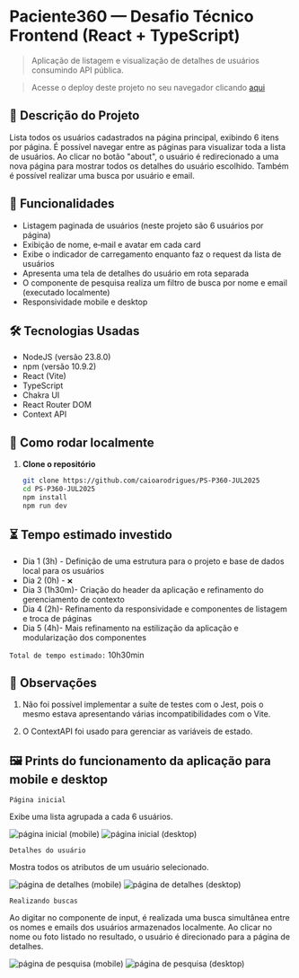 # Paciente360 — Desafio Técnico Frontend (React + TypeScript)

> Aplicação de listagem e visualização de detalhes de usuários consumindo API pública.

> Acesse o deploy deste projeto no seu navegador clicando [aqui](https://gilded-taffy-05c49d.netlify.app/)

## 📌 Descrição do Projeto
Lista todos os usuários cadastrados na página principal, exibindo 6 itens por página. É possível navegar entre as páginas para visualizar toda a lista de usuários. Ao clicar no botão "about", o usuário é redirecionado a uma nova página para mostrar todos os detalhes do usuário escolhido. Também é possível realizar uma busca por usuário e email.

## 🎯 Funcionalidades
- Listagem paginada de usuários (neste projeto são 6 usuários por página)
- Exibição de nome, e‑mail e avatar em cada card
- Exibe o indicador de carregamento enquanto faz o request da lista de usuários
- Apresenta uma tela de detalhes do usuário em rota separada
- O componente de pesquisa realiza um filtro de busca por nome e email (executado localmente)
- Responsividade mobile e desktop

## 🛠 Tecnologias Usadas
- NodeJS (versão 23.8.0)
- npm (versão 10.9.2)
- React (Vite)
- TypeScript
- Chakra UI
- React Router DOM
- Context API

## 🚀 Como rodar localmente
1. **Clone o repositório**  
   ```bash
   git clone https://github.com/caioarodrigues/PS-P360-JUL2025
   cd PS-P360-JUL2025
   npm install
   npm run dev

## ⏳ Tempo estimado investido
* Dia 1 (3h) - Definição de uma estrutura para o projeto e base de dados local para os usuários
* Dia 2 (0h) - `❌`
* Dia 3 (1h30m)- Criação do header da aplicação e refinamento do gerenciamento de contexto
* Dia 4 (2h)- Refinamento da responsividade e componentes de listagem e troca de páginas
* Dia 5 (4h)- Mais refinamento na estilização da aplicação e modularização dos componentes

`Total de tempo estimado:` 10h30min

## 🔎 Observações

1. Não foi possível implementar a suíte de testes com o Jest, pois o mesmo estava apresentando várias incompatibilidades com o Vite.

2. O ContextAPI foi usado para gerenciar as variáveis de estado.


## 🖼️ Prints do funcionamento da aplicação para mobile e desktop

`Página inicial`

Exibe uma lista agrupada a cada 6 usuários. 

<img src="./docs/1.png" alt="página inicial (mobile)" />
<img src="./docs/2.png" alt="página inicial (desktop)" />

`Detalhes do usuário`

Mostra todos os atributos de um usuário selecionado.

<img src="./docs/5.png" alt="página de detalhes (mobile)" />
<img src="./docs/6.png" alt="página de detalhes (desktop)" />

`Realizando buscas`

Ao digitar no componente de input, é realizada uma busca simultânea entre os nomes e emails dos usuários armazenados localmente. Ao clicar no nome ou foto listado no resultado, o usuário é direcionado para a página de detalhes. 

<img src="./docs/3.png" alt="página de pesquisa (mobile)" />
<img src="./docs/4.png" alt="página de pesquisa (desktop)" />
